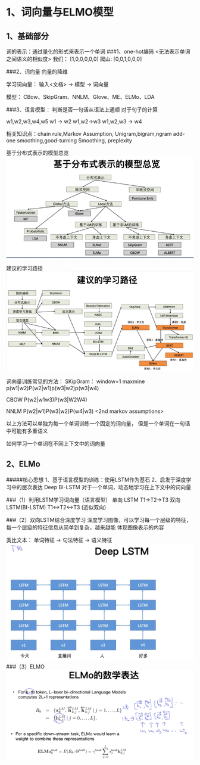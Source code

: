 # 1、词向量与ELMO模型

## 1、基础部分
词的表示：通过量化的形式来表示一个单词
###1、one-hot编码 <无法表示单词之间语义的相似度>
我们： [1,0,0,0,0,0]
爬山:  [0,0,1,0,0,0]

###2、词向量
向量的降维<T-SNE>

学习词向量：
输入<文档>  -> 模型 -> 词向量

模型： CBow、SkipGram、NNLM、Glove、ME、ELMo、LDA

###3、语言模型：
判断是否一句话从语法上通顺
对于句子的计算

w1,w2,w3,w4,w5
w1 -> w2
w1,w2->w3
w1,w2,w3 -> w4

相关知识点：chain rule,Markov Assumption, 
Unigram,bigram,ngram
add-one smoothing,good-turning Smoothing, 
preplexity

基于分布式表示的模型总览
![Image text](./image/wordmodel.bmp)

建议的学习路径
![Image text](./image/wordpath.bmp)

词向量训练常见的方法：
SKipGram： window=1
         maxmine p(w1|w2)P(w2|w1)p(w3|w2)p(w3|w4)

CBOW  P(w2|w1w3)P(w3|W2W4)

NNLM  P(w2|w1)P(w3|w2)P(w4|w3)  <2nd markov assumptions>

以上方法可以单独为每一个单词训练一个固定的词向量，
但是一个单词在一句话中可能有多重语义

如何学习一个单词在不同上下文中的词向量


## 2、ELMo
<deep contextualized word representations>

#####核心思想
1、基于语言模型的训练：使用LSTM作为基石
2、启发于深度学习中的层次表达
Deep BI-LSTM
对于一个单词，动态地学习在上下文中的词向量

###（1）利用LSTM学习词向量（语言模型）
单向 LSTM T1->T2->T3
双向 LSTM(BI-LSTM) T1<->T2<->T3 (近似双向)

###（2）双向LSTM结合深度学习
深度学习图像，可以学习每一个层级的特征，每一个层级的特征信息从简单到复杂，越来越能
体现图像表示的内容

类比文本：
单词特征 -> 句法特征 -> 语义特征
![deepBILSTM](./image/Deep%20BI-LSTM.bmp)
###（3）ELMO
![ELMO](./image/ELMO.bmp)


















